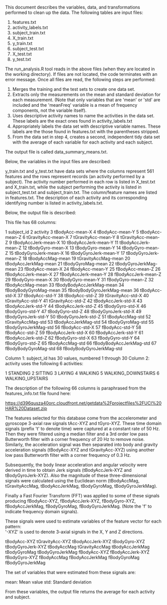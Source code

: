 This document describes the variables, data, and transformations performed to clean up the data.  The following tables are input files:

1. features.txt
2. activity_labels.txt
3. subject_train.txt
4. X_train.txt
5. y_train.txt
6. subject_test.txt
7. X_test.txt
8. y_test.txt

The run_analysis.R tool reads in the above files (when they are located in the working directory).  If files are not located, the code terminates with an error message.  Once all files are read, the following steps are performed: 

1. Merges the training and the test sets to create one data set.
2. Extracts only the measurements on the mean and standard deviation for each measurement. (Note that only variables that are 'mean' or 'std' are included and the 'meanFreq' variable is a mean of frequency components, not the variable itself).
3. Uses descriptive activity names to name the activities in the data set.  These labels are the exact ones found in activity_labels.txt
4. Appropriately labels the data set with descriptive variable names. These labels are the those found in features.txt with the parentheses stripped.
5. From the data set in step 4, creates a second, independent tidy data set with the average of each variable for each activity and each subject.

The output file is called data_summary_means.txt.  




Below, the variables in the input files are described:

y_train.txt and y_test.txt have data sets where the columns represent 561 features and the rows represent records (an activity performed by a subject).  The activity number performed in each row is listed in X_test.txt and X_train.txt, while the subject performing the activity is listed in subject_test.txt and subject_train.txt.  The column/feature names are listed in features.txt.  The description of each activity and its corresponding identifying number is listed in activity_labels.txt.  




Below, the output file is described:

This file has 68 columns:

1                subject_id
2                   activity
3            tBodyAcc-mean-X
4            tBodyAcc-mean-Y
5            tBodyAcc-mean-Z
6         tGravityAcc-mean-X
7         tGravityAcc-mean-Y
8         tGravityAcc-mean-Z
9        tBodyAccJerk-mean-X
10       tBodyAccJerk-mean-Y
11       tBodyAccJerk-mean-Z
12          tBodyGyro-mean-X
13          tBodyGyro-mean-Y
14          tBodyGyro-mean-Z
15      tBodyGyroJerk-mean-X
16      tBodyGyroJerk-mean-Y
17      tBodyGyroJerk-mean-Z
18          tBodyAccMag-mean
19       tGravityAccMag-mean
20      tBodyAccJerkMag-mean
21         tBodyGyroMag-mean
22     tBodyGyroJerkMag-mean
23           fBodyAcc-mean-X
24           fBodyAcc-mean-Y
25           fBodyAcc-mean-Z
26       fBodyAccJerk-mean-X
27       fBodyAccJerk-mean-Y
28       fBodyAccJerk-mean-Z
29          fBodyGyro-mean-X
30          fBodyGyro-mean-Y
31          fBodyGyro-mean-Z
32          fBodyAccMag-mean
33  fBodyBodyAccJerkMag-mean
34     fBodyBodyGyroMag-mean
35 fBodyBodyGyroJerkMag-mean
36            tBodyAcc-std-X
37            tBodyAcc-std-Y
38            tBodyAcc-std-Z
39         tGravityAcc-std-X
40         tGravityAcc-std-Y
41         tGravityAcc-std-Z
42        tBodyAccJerk-std-X
43        tBodyAccJerk-std-Y
44        tBodyAccJerk-std-Z
45           tBodyGyro-std-X
46           tBodyGyro-std-Y
47           tBodyGyro-std-Z
48       tBodyGyroJerk-std-X
49       tBodyGyroJerk-std-Y
50       tBodyGyroJerk-std-Z
51           tBodyAccMag-std
52        tGravityAccMag-std
53       tBodyAccJerkMag-std
54          tBodyGyroMag-std
55      tBodyGyroJerkMag-std
56            fBodyAcc-std-X
57            fBodyAcc-std-Y
58            fBodyAcc-std-Z
59        fBodyAccJerk-std-X
60        fBodyAccJerk-std-Y
61        fBodyAccJerk-std-Z
62           fBodyGyro-std-X
63           fBodyGyro-std-Y
64           fBodyGyro-std-Z
65           fBodyAccMag-std
66   fBodyBodyAccJerkMag-std
67      fBodyBodyGyroMag-std
68  fBodyBodyGyroJerkMag-std

Column 1:  subject_id has 30 values, numbered 1 through 30
Column 2:  activity uses the following 6 activities:  

1                      STANDING
2                       SITTING
3                        LAYING
4                       WALKING
5            WALKING_DOWNSTAIRS
6              WALKING_UPSTAIRS

The description of the following 66 columns is paraphrased from the features_info.txt file found here: 

https://d396qusza40orc.cloudfront.net/getdata%2Fprojectfiles%2FUCI%20HAR%20Dataset.zip  

The features selected for this database come from the accelerometer and gyroscope 3-axial raw signals tAcc-XYZ and tGyro-XYZ. These time domain signals (prefix 't' to denote time) were captured at a constant rate of 50 Hz. Then they were filtered using a median filter and a 3rd order low pass Butterworth filter with a corner frequency of 20 Hz to remove noise. Similarly, the acceleration signal was then separated into body and gravity acceleration signals (tBodyAcc-XYZ and tGravityAcc-XYZ) using another low pass Butterworth filter with a corner frequency of 0.3 Hz. 

Subsequently, the body linear acceleration and angular velocity were derived in time to obtain Jerk signals (tBodyAccJerk-XYZ and tBodyGyroJerk-XYZ). Also the magnitude of these three-dimensional signals were calculated using the Euclidean norm (tBodyAccMag, tGravityAccMag, tBodyAccJerkMag, tBodyGyroMag, tBodyGyroJerkMag). 

Finally a Fast Fourier Transform (FFT) was applied to some of these signals producing fBodyAcc-XYZ, fBodyAccJerk-XYZ, fBodyGyro-XYZ, fBodyAccJerkMag, fBodyGyroMag, fBodyGyroJerkMag. (Note the 'f' to indicate frequency domain signals). 

These signals were used to estimate variables of the feature vector for each pattern:  
'-XYZ' is used to denote 3-axial signals in the X, Y and Z directions.

tBodyAcc-XYZ
tGravityAcc-XYZ
tBodyAccJerk-XYZ
tBodyGyro-XYZ
tBodyGyroJerk-XYZ
tBodyAccMag
tGravityAccMag
tBodyAccJerkMag
tBodyGyroMag
tBodyGyroJerkMag
fBodyAcc-XYZ
fBodyAccJerk-XYZ
fBodyGyro-XYZ
fBodyAccMag
fBodyAccJerkMag
fBodyGyroMag
fBodyGyroJerkMag

The set of variables that were estimated from these signals are: 

mean: Mean value
std: Standard deviation

From these variables, the output file returns the average for each activity and subject.  


